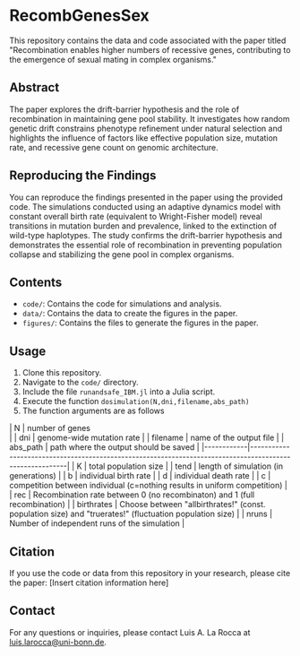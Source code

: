 # RecombGenesSex

This repository contains the data and code associated with the paper titled "Recombination enables higher numbers of recessive genes, contributing to the emergence of sexual mating in complex organisms."

## Abstract
The paper explores the drift-barrier hypothesis and the role of recombination in maintaining gene pool stability. It investigates how random genetic drift constrains phenotype refinement under natural selection and highlights the influence of factors like effective population size, mutation rate, and recessive gene count on genomic architecture.

## Reproducing the Findings
You can reproduce the findings presented in the paper using the provided code. The simulations conducted using an adaptive dynamics model with constant overall birth rate (equivalent to Wright-Fisher model) reveal transitions in mutation burden and prevalence, linked to the extinction of wild-type haplotypes. The study confirms the drift-barrier hypothesis and demonstrates the essential role of recombination in preventing population collapse and stabilizing the gene pool in complex organisms.

## Contents
- `code/`: Contains the code for simulations and analysis.
- `data/`: Contains the data to create the figures in the paper.
- `figures/`: Contains the files to generate the figures in the paper.

## Usage
1. Clone this repository.
2. Navigate to the `code/` directory.
3. Include the file `runandsafe_IBM.jl` into a Julia script.
4. Execute the function `dosimulation(N,dni,filename,abs_path)`
5. The function arguments are as follows

| N          | number of genes                                                                                         
|
| dni        | genome-wide mutation rate                                                                               |
| filename   | name of the output file                                                                                 |
| abs_path   | path where the output should be saved                                                                   |
|------------|---------------------------------------------------------------------------------------------------------|
| K          | total population size                                                                                   |
| tend       | length of simulation (in generations)                                                                   |
| b          | individual birth rate                                                                                   |
| d          | individual death rate                                                                                   |
| c          | competition between individual (c=nothing results in uniform competition)                               |
| rec        | Recombination rate between 0 (no recombinaton) and 1 (full recombination)                               |
| birthrates | Choose between "allbirthrates!" (const. population size) and "truerates!" (fluctuation population size) |
| nruns      | Number of independent runs of the simulation                                                            |

## Citation
If you use the code or data from this repository in your research, please cite the paper:
[Insert citation information here]

## Contact
For any questions or inquiries, please contact Luis A. La Rocca at luis.larocca@uni-bonn.de.
